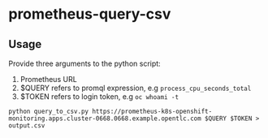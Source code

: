 # prometheus-query-csv

## Usage

Provide three arguments to the python script:
1. Prometheus URL
2. $QUERY refers to promql expression, e.g ```process_cpu_seconds_total```
3. $TOKEN refers to login token, e.g ```oc whoami -t```

```
python query_to_csv.py https://prometheus-k8s-openshift-monitoring.apps.cluster-0668.0668.example.opentlc.com $QUERY $TOKEN > output.csv
```
